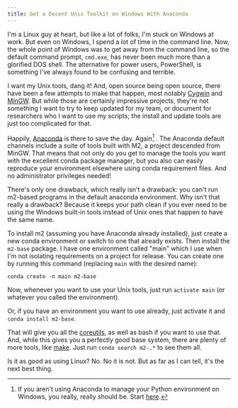 ```yaml
---
title: Get a Decent Unix Toolkit on Windows With Anaconda
---
```


I'm a Linux guy at heart, but like a lot of folks, I'm stuck on Windows
at work. But even on Windows, I spend a lot of time in the command line.
Now, the whole point of Windows was to get away from the command line,
so the default command prompt, `cmd.exe`, has never been much more than
a glorified DOS shell. The alternative for power users, PowerShell, is
something I've always found to be confusing and terrible.

I want my Unix tools, dang it! And, open source being open source, there
have been a few attempts to make that happen, most notably
[Cygwin](https://www.cygwin.com/) and [MinGW](http://www.mingw.org/).
But while those are certainly impressive projects, they're not something
I want to try to keep updated for my team, or document for researchers
who I want to use my scripts; the install and update tools are just too
complicated for that.

Happily, [Anaconda](http://www.mingw.org/) is there to save the day.
Again[^1] . The Anaconda default channels include a suite of tools built
with M2, a project descended from MinGW. That means that not only do you
get to manage the tools you want with the excellent conda package
manager, but you also can easily reproduce your environment elsewhere
using conda requirement files. And no administrator privileges needed!

There's only one drawback, which really isn't a drawback: you can't run
m2-based programs in the default anaconda environment. Why isn't that
really a drawback? Because it keeps your path clean if you ever need to
be using the Windows built-in tools instead of Unix ones that happen to
have the same name.

To install m2 (assuming you have Anaconda already installed), just
create a new conda environment or switch to one that already exists.
Then install the `m2-base` package. I have one environment called "main"
which I use when I'm not isolating requirements on a project for
release. You can create one by running this command (replacing `main`
with the desired name):

``` {.cmd}
conda create -n main m2-base
```

Now, whenever you want to use your Unix tools, just run `activate main`
(or whatever you called the environment).

Or, if you have an environment you want to use already, just activate it
and `conda install m2-base`.

That will give you all the [coreutils](https://www.gnu.org/software/coreutils/manual/coreutils.html), as well as bash if you want to use
that. And, while this gives you a perfectly good base system, there are
plenty of more tools, like
[make]({{site.url}}/2016/04/07/makefiles.html). Just run
`conda search m2-.*` to see them all.

Is it as good as using Linux? No. No it is not. But as far as I can
tell, it's the next best thing.

[^1]: If you aren't using Anaconda to manage your Python environment on
    Windows, you really, really should be. Start
    [here](http://anaconda-installer.readthedocs.io/en/latest/intro.html).

